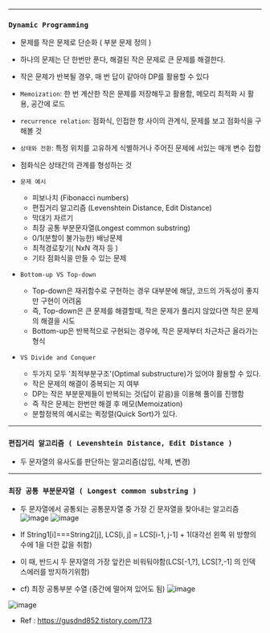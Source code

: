 
---------------------------------------

### `Dynamic Programming`
  - 문제를 작은 문제로 단순화 ( 부분 문제 정의 )
  - 하나의 문제는 단 한번만 푼다, 해결된 작은 문제로 큰 문제를 해결한다.
  - 작은 문제가 반복될 경우, 매 번 답이 같아야 DP를 활용할 수 있다
  - `Memoization`: 한 번 계산한 작은 문제를 저장해두고 활용함, 메모리 최적화 시 활용, 공간에 로드
  - `recurrence relation`: 점화식, 인접한 항 사이의 관계식, 문제를 보고 점화식을 구해볼 것
  - `상태와 전환`: 특정 위치를 고유하게 식별하거나 주어진 문제에 서있는 매개 변수 집합
  - 점화식은 상태간의 관계를 형성하는 것

- `문제 예시`
    - 피보나치 (Fibonacci numbers)
    - 편집거리 알고리즘 (Levenshtein Distance, Edit Distance)
    - 막대기 자르기
    - 최장 공통 부분문자열(Longest common substring)
    - 0/1(분할이 불가능한) 배낭문제
    - 최적경로찾기( NxN 격자 등 )
    - 기타 점화식을 만들 수 있는 문제

- `Bottom-up VS Top-down`
    - Top-down은 재귀함수로 구현하는 경우 대부분에 해당, 코드의 가독성이 좋지만 구현이 어려움
    - 즉, Top-down은 큰 문제를 해결할때, 작은 문제가 풀리지 않았다면 작은 문제의 해결을 시도
    - Bottom-up은 반복적으로 구현되는 경우에, 작은 문제부터 차근차근 올라가는 형식

- `VS Divide and Conquer`
    - 두가지 모두 '최적부분구조'(Optimal substructure)가 있어야 활용할 수 있다.
    - 작은 문제의 해결이 중복되는 지 여부
    - DP는 작은 부분문제들이 반복되는 것(답이 같음)을 이용해 풀이를 진행함
    - 즉 작은 문제는 한번만 해결 후 메모(Memoization)
    - 분할정복의 예시로는 퀵정렬(Quick Sort)가 있다.

-----------------------------------------------------

### `편집거리 알고리즘 ( Levenshtein Distance, Edit Distance ) `

  - 두 문자열의 유사도를 판단하는 알고리즘(삽입, 삭제, 변경)


-----------------------------------------------------

### `최장 공통 부분문자열 ( Longest common substring ) `

  - 두 문자열에서 공통되는 공통문자열 중 가장 긴 문자열을 찾아내는 알고리즘
![image](https://user-images.githubusercontent.com/15559593/132098719-7add839f-3e91-4d7d-be1a-c43acab434ac.png)
![image](https://user-images.githubusercontent.com/15559593/132098756-3540cdf1-a9f3-44ca-a11a-fcd59af15350.png)
  
  -  If String1[i]===String2[j], LCS[i, j] = LCS[i-1, j-1] + 1(대각선 왼쪽 위 방향의 수에 1을 더한 값을 취함)
  -  이 때, 반드시 두 문자열의 가장 앞칸은 비워둬야함(LCS[-1,?], LCS[?,-1] 의 인덱스에러를 방지하기위함)


  - cf) 최장 공통부분 수열 (중간에 떨어져 있어도 됨)
![image](https://user-images.githubusercontent.com/15559593/132098724-0bf30d94-d872-47b3-8f7c-6563b141c838.png)

![image](https://user-images.githubusercontent.com/15559593/132098664-e7eee763-e5d9-4168-8417-e393531a865d.png)
  - Ref : https://gusdnd852.tistory.com/173

